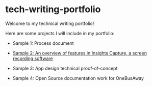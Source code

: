 # tech-writing-portfolio
Welcome to my technical writing portfolio!

Here are some projects I will include in my portfolio:
* Sample 1: Process document


<!-- https://github.com/delia-li/tech-writing-portfolio/assets/14004788/9d6d75d0-bb59-4eb2-b576-d232e4916db1
 -->


* [Sample 2: An overview of features in Insights Capture, a screen recording software](./insights_capture/insights_capture.md)

* Sample 3: App design technical proof-of-concept

* Sample 4: Open Source documentation work for OneBusAway
